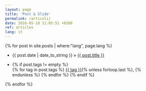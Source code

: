 ```yaml
---
layout: page
title: 'Post & Slide'
permalink: /articoli/
date: 2016-05-18 11:05:51 +0100
ref: articles
lang: it
---
```


{% for post in site.posts | where:"lang", page.lang %}
  <ul>
    <li><a href="{{ post.link }}"></a> {{ post.date | date_to_string }} &raquo; <a href="{{ post.url }}">{{ post.title }}</a></li>
	  <li class="home">
	    <p class="home-tags">
	      {% if post.tags != empty %}<br/><i class="fa fa-tags"></i>
	        {% for tag in post.tags %}
	          <a href="{{ '-ref' | prepend: tag | replace: ' ','-' | prepend: 'search/#' | prepend: site.baseurl }}">{{ tag }}</a>{% unless forloop.last %}, {% endunless %}
	        {% endfor %}
	      {% endif %}
	    </p>
	  </li>
  </ul>
  {% endfor %}
